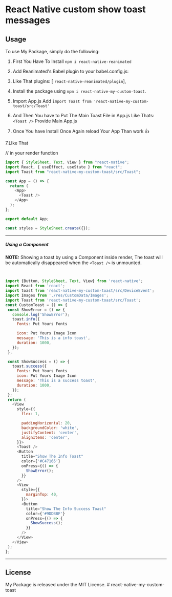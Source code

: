 # React Native custom show toast messages

## Usage

To use My Package, simply do the following:

1. First You Have To Install `npm i react-native-reanimated`

2. Add Reanimated's Babel plugin to your babel.config.js:

3. Like That plugins: [ `react-native-reanimated/plugin`],

4. Install the package using `npm i react-native-my-custom-toast`.

5. Import App.js Add `import Toast from 'react-native-my-custom-toast/src/Toast'`

6. And Then You have to Put The Main Toast File in App.js Like Thats:`<Toast />` Provide Main App.js

7. Once You have Install Once Again reload Your App Than work 👍

7.LIke That

// in your render function

```js
import { StyleSheet, Text, View } from "react-native";
import React, { useEffect, useState } from "react";
import Toast from "react-native-my-custom-toast/src/Toast";

const App = () => {
  return (
    <App>
      <Toast />
    </App>
  );
};

export default App;

const styles = StyleSheet.create({});
```

---

##### **Using a Component**

**NOTE:**
Showing a toast by using a Component inside render, The toast will be automatically disappeared when the `<Toast />` is unmounted.

```js


import {Button, StyleSheet, Text, View} from 'react-native';
import React from 'react';
import toast from 'react-native-my-custom-toast/src/DeviceEvent';
import Images from './res/CustomData/Images';
import Toast from 'react-native-my-custom-toast/src/Toast';
const CustomToast = () => {
 const ShowError = () => {
   console.log('ShowError');
   toast.info({
     Fonts: Put Yours Fonts

     icon: Put Yours Image Icon
     message: 'This is a info toast',
     duration: 1000,
   });
 };

 const ShowSuccess = () => {
   toast.success({
     Fonts: Put Yours Fonts
     icon: Put Yours Image Icon
     message: 'This is a success toast',
     duration: 1000,
   });
 };
 return (
   <View
     style={{
       flex: 1,

       paddingHorizontal: 20,
       backgroundColor: 'white',
       justifyContent: 'center',
       alignItems: 'center',
     }}>
     <Toast />
     <Button
       title="Show The Info Toast"
       color={'#C47165'}
       onPress={() => {
         ShowError();
       }}
     />
     <View
       style={{
         marginTop: 40,
       }}>
       <Button
         title="Show The Info Success Toast"
         color={'#9DDBBF'}
         onPress={() => {
           ShowSuccess();
         }}
       />
     </View>
   </View>
 );
};


```

---

## License

My Package is released under the MIT License.
#   r e a c t - n a t i v e - m y - c u s t o m - t o a s t 
 
 
